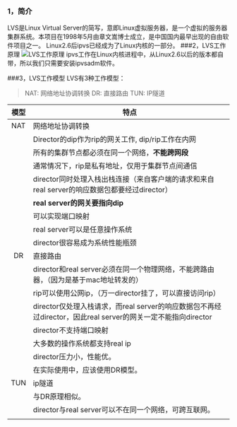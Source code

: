 ### 1，简介
LVS是Linux Virtual Server的简写，意即Linux虚拟服务器，是一个虚拟的服务器集群系统。本项目在1998年5月由章文嵩博士成立，是中国国内最早出现的自由软件项目之一。
Linux2.6后ipvs已经成为了Linux内核的一部分。
###2，LVS工作原理
![LVS工作原理](http://ww2.sinaimg.cn/large/6403b6a7jw1eoymzdbr9qj20g206dq32.jpg)
ipvs工作在Linux内核进程中，从Linux2.6以后的版本都自带，所以我们只需要安装ipvsadm软件。

###3，LVS工作模型
LVS有3种工作模型：
> NAT: 网络地址协调转换
> DR: 直接路由
> TUN: IP隧道

|   模型   |  特点  |
| :--: | ---- |
|  NAT  |  网络地址协调转换 |
|       |  Director的dip作为rip的网关工作, dip/rip工作在内网  |
|       | 所有的集群节点都必须在同一个网络，**不能跨网段** |
|       | 通常情况下，rip是私有地址，仅用于集群节点间通信 |
|       | director同时处理入栈出栈连接（来自客户端的请求和来自real server的响应数据包都要经过director） |
|       | **real server的网关要指向dip** |
|       | 可以实现端口映射 |
|       | real server可以是任意操作系统 |
|       | director很容易成为系统性能瓶颈 |
|  DR  | 直接路由 |
|       | director和real server必须在同一个物理网络，不能跨路由器，（因为是基于mac地址转发的） |
|       | rip可以使用公网ip，（万一director挂了，可以直接访问rip） |
|       | director仅处理入栈请求，而real server的响应数据包不再经过director，因此real server的网关一定不能指向director |
|       | director不支持端口映射 |
|       | 大多数的操作系统都支持real ip |
|       | director压力小，性能优。 |
|       | 在实际使用中，应该使用DR模型。 |
|  TUN  | ip隧道 |
|       | 与DR原理相似。 |
|       | director与real server可以不在同一个网络，可跨互联网。 |
| | |

